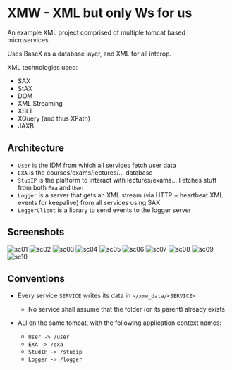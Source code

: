 # XMW - XML but only Ws for us

An example XML project comprised of multiple tomcat based microservices.

Uses BaseX as a database layer, and XML for all interop.

XML technologies used:
- SAX
- StAX
- DOM
- XML Streaming
- XSLT
- XQuery (and thus XPath)
- JAXB

## Architecture
- `User` is the IDM from which all services fetch user data
- `EXA` is the courses/exams/lectures/... database
- `StudIP` is the platform to interact with lectures/exams... Fetches stuff from both `Exa` and `User`
- `Logger` is a server that gets an XML stream (via HTTP + heartbeat XML events for keepalive) from all services using SAX
- `LoggerClient` is a library to send events to the logger server

## Screenshots

![sc01](./screenshots/01.png)
![sc02](./screenshots/02.png)
![sc03](./screenshots/03.png)
![sc04](./screenshots/04.png)
![sc05](./screenshots/05.png)
![sc06](./screenshots/06.png)
![sc07](./screenshots/07.png)
![sc08](./screenshots/08.png)
![sc09](./screenshots/09.png)
![sc10](./screenshots/10.png)

## Conventions

- Every service `SERVICE` writes its data in `~/xmw_data/<SERVICE>`
  - No service shall assume that the folder (or its parent) already exists

- ALl on the same tomcat, with the following application context names:
  - `User -> /user`
  - `EXA -> /exa`
  - `StudIP -> /studip`
  - `Logger -> /logger`
